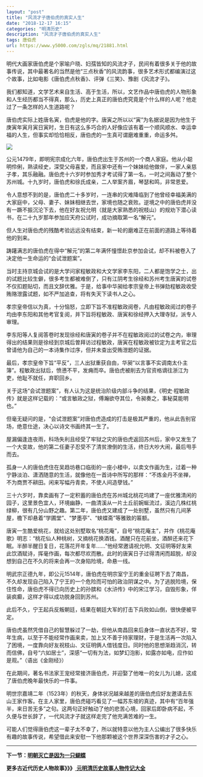 ```yaml
---
layout: "post"
title: "风流才子唐伯虎的真实人生"
date: "2018-12-17 16:15"
categories: "明清历史"
description: "风流才子唐伯虎的真实人生"
tags: 唐伯虎
url: https://www.y5000.com/zgls/mq/21881.html
---
```






明代大画家唐伯虎是个家喻户晓、妇孺皆知的风流才子，民间有着很多关于他的故事传说，其中最著名的当然是他“三点秋香”的风流韵事，很多艺术形式都编演过这个故事，比如电影《唐伯虎点秋香》、评弹《三笑》、豫剧《风流才子》。

我们都知道，文学艺术来自生活、高于生活，所以，文艺作品中唐伯虎的人物形象和人生经历都当不得真，那么，历史上真正的唐伯虎究竟是个什么样的人呢？他走过了一条怎样的人生道路呢？

唐伯虎实际上姓唐名寅，伯虎是他的字。唐寅之所以以“寅”为名据说是因为他生于庚寅年寅月寅日寅时，生日有这么多巧合的人好像应该有着一个顺风顺水、幸运幸福的人生，但事实却恰恰相反，唐伯虎的一生真可谓磨难重重，命运多舛。

![](https://img.y5000.com/uploads/allimg/170525/8-1F52514001M28.jpg)

公元1479年，即明宪宗成化六年，唐伯虎出生于苏州的一个商人家庭。他从小聪明伶俐，熟读经史，深受父母喜爱，而且家中还有一个妹妹给他做伴，一家人亲慈子孝，其乐融融。唐伯虎十六岁时参加秀才考试得了第一名，一时之间轰动了整个苏州城。十九岁时，唐伯虎和徐氏成亲，二人举案齐眉，琴瑟和鸣，非常恩爱。

令人意想不到的是，唐伯虎二十多岁时，一连串的灾难降临到了他曾经幸福美满的大家庭中，父母、妻子、妹妹相继去世，家境也随之衰败。逆境之中的唐伯虎并没有一蹶不振沉沦下去，他在好友祝允明（就是大家熟悉的祝枝山）的规劝下潜心读书，在二十九岁那年参加应天府公试时，成功摘取第一名“解元”。

但人生对唐伯虎的残酷考验远远没有结束，新一轮的磨难正在前面的道路上等待着他的到来。

踌躇满志的唐伯虎在得中“解元”的第二年满怀憧憬赴京参加会试，却不料被卷入了决定他一生命运的“会试泄题案”。

当时主持京城会试的是大学问家程敏政和大文学家李东阳，二人都是饱学之士，出的试题比较生僻，很多考生都被难倒了，只有江阴考生徐经和苏州考生唐寅的试卷不仅扣题贴切，而且文辞优雅。于是，给事中华昶给孝宗皇帝上书弹劾程敏政收受贿赂泄露试题，如不严加追查，将有失天下读书人之心。

孝宗皇帝信以为真，十分恼怒，立即下旨不准程敏政阅卷，凡由程敏政阅过的卷子均由李东阳和其他考官复阅，并下旨将程敏政、唐寅和徐经押入大理寺狱，派专人审理。

李东阳等人复阅答卷时发现徐经和唐寅的卷子并不在程敏政阅过的试卷之内，审理得出的结果则是徐经到京城后曽拜访过程敏政，唐寅在程敏政被钦定为主考官之后曾请他为自己的一本诗集作过序，但并未查出受贿泄题的证据。

最后，孝宗皇帝下旨“平反”，三人出狱重获自由，华昶“以言事不实调南太仆主簿”。程敏政出狱后，愤懑不平，发痈而卒。唐伯虎被削去为官资格谪往浙江为吏，他耻不就任，弃职回乡。

关于这场“会试泄题案”，有人认为这是统治阶级内部斗争的结果，《明史·程敏政传》就是这样记载的：“或言敏政之狱，傅瀚欲夺其位，令昶奏之，事秘莫能明也。”

但毫无疑问的是，“会试泄题案”对唐伯虎造成的打击是极其严重的，他从此告别官场，绝意仕途，决心以诗文书画终其一生了。

屋漏偏逢连夜雨，科场失利且经受了牢狱之灾的唐伯虎返回苏州后，家中又发生了一个大变故，他的第二任妻子忍受不了清贫潦倒的生活，终日大吵大闹，最后甩手而去。

孤身一人的唐伯虎住在吴趋坊巷口临街的一座小楼中，以卖文作画为生，过着一种宁静淡泊、潇洒随意的生活，就像他在一首诗中所写的那样：“不炼金丹不坐禅，不为商贾不耕田。闲来写幅丹青卖，不使人间造孽钱。”

三十六岁时，靠卖画有了一定积蓄的唐伯虎在苏州城北桃花坞建了一座优雅清闲的园子，这里景色宜人，环境幽静，一曲清溪从一片土丘前婉蜒流过，溪边几株红桃绿柳，很有几分山野之趣。第二年，唐伯虎又建成了一处别墅，虽然只有几间茅屋，檐下却悬着“学圃堂”、“梦墨亭”、“蛱蝶斋”等雅致的匾额。

唐寅一生酷爱桃花，就给这处别墅取名“桃花庵”，自号“桃花庵主”，并作《桃花庵歌》明志：“桃花仙人种桃树，又摘桃花换酒钱。酒醒只在花前坐，酒醉还来花下眠。半醉半醒日复日，花落花开年复年……”他经常邀请祝允明、文征明等好友来此饮酒赋诗，挥毫作画，每次都尽欢而散。此时的唐寅日子过得清闲而超脱，却没想到自己在不久的将来会再一次身陷险境，命悬一线。

明武宗正德九年，即公元1514年，唐伯虎在明宗室宁王的重金征聘下去了南昌，不久却发现自己陷入了宁王的一个危险而可怕的政治阴谋之中。为了逃脱险境，保住性命，唐伯虎不得已向历史上的孙膑和《水浒传》中的宋江学习，自毁形象，佯装疯癫，这样才得以成功脱身回到苏州。

此后不久，宁王起兵反叛朝廷，结果在朝廷大军的打击下兵败如山倒，很快便被平定。

唐伯虎虽然凭借自己的智慧躲过了一劫，但他从南昌回来后身体一直状态不好，常年生病，以至于不能经常作画来卖，加上又不善于持家理财，于是生活再一次陷入了困境，一度靠向好友祝枝山、文征明俩人借钱度日。同时他的思想渐趋消沉，转而信佛，自号“六如居士”，深感“一切有为法，如梦幻泡影，如露亦如电，应作如是观。”（语出《金刚经》）

在此期间，著名书法家王宠经常接济唐伯虎，并迎娶了他唯一的女儿为儿媳，这成了唐伯虎晚年最快乐的一件事。

明世宗嘉靖二年（1523年）的秋天，身体状况越来越差的唐伯虎应好友邀请去东山王家作客。在主人家里，唐伯虎碰巧看见了一幅苏东坡的真迹，其中有“百年强半，来日苦无多”之句。这两句正好触动了他的悲苦心境，回家后即卧病不起，不久便与世长辞了，一代风流才子就这样走完了他充满苦难的一生。

可能人们觉得唐伯虎这一辈子太不幸了，所以就特意以他为主人公编出了很多快乐有趣的故事传说，希望借此来安慰一下他那颗被这个世界深深伤害的才子之心。

* * *

**下一节：[明朝灭亡是因为一只蝴蝶](https://www.y5000.com/zgls/mq/21882.html)**

**更多古近代历史人物故事》》》**[
**元明清历史故事人物传记大全**](https://www.y5000.com/zgls/mq/21889.html)

